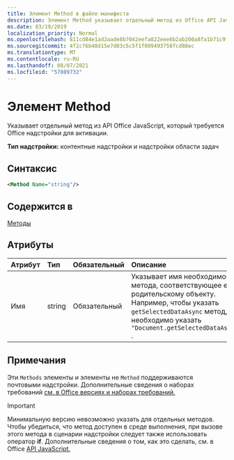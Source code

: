 ```yaml
---
title: Элемент Method в файле манифеста
description: Элемент Method указывает отдельный метод из Office API JavaScript, который требуется Office надстройки для активации.
ms.date: 03/19/2019
localization_priority: Normal
ms.openlocfilehash: 811cd84e1ad2aade8b7042eefa822eee6b2ab200a8fa1b71c9fe5fc34874ec66
ms.sourcegitcommit: 4f2c76b48d15e7d03c5c5f1f809493758fcd88ec
ms.translationtype: MT
ms.contentlocale: ru-RU
ms.lasthandoff: 08/07/2021
ms.locfileid: "57089732"
---
```

# <a name="method-element"></a>Элемент Method

Указывает отдельный метод из API Office JavaScript, который требуется Office надстройки для активации.

**Тип надстройки:** контентные надстройки и надстройки области задач

## <a name="syntax"></a>Синтаксис

```XML
<Method Name="string"/>
```

## <a name="contained-in"></a>Содержится в

[Методы](methods.md)

## <a name="attributes"></a>Атрибуты

|Атрибут|Тип|Обязательный|Описание|
|:-----|:-----|:-----|:-----|
|Имя|string|Обязательный|Указывает имя необходимого метода, соответствующее его родительскому объекту. Например, чтобы указать `getSelectedDataAsync` метод, необходимо указать `"Document.getSelectedDataAsync"` .|

## <a name="remarks"></a>Примечания

Эти `Methods` элементы и элементы не `Method` поддерживаются почтовыми надстройки. Дополнительные сведения о наборах требований [см. в Office версиях и наборах требований.](../../develop/office-versions-and-requirement-sets.md)

> [!IMPORTANT]
> Минимальную версию невозможно указать для отдельных методов. Чтобы убедиться, что метод доступен в среде выполнения, при вызове этого метода в сценарии надстройки следует также использовать оператор **if**. Дополнительные сведения о том, как это сделать, см. в Office [API JavaScript.](../../develop/understanding-the-javascript-api-for-office.md)
